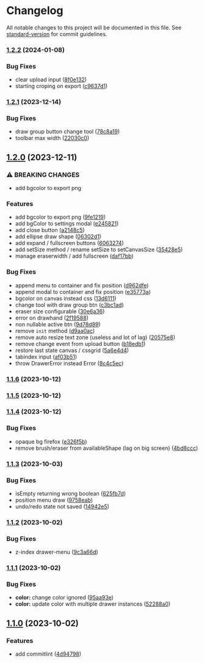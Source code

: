 # Changelog

All notable changes to this project will be documented in this file. See [standard-version](https://github.com/conventional-changelog/standard-version) for commit guidelines.

### [1.2.2](https://github.com/fabwcie/drawer/compare/v1.2.1...v1.2.2) (2024-01-08)


### Bug Fixes

* clear upload input ([8f0e132](https://github.com/fabwcie/drawer/commits/8f0e132f7aae7ccf9ed75d502b28cf1f23fd490e))
* starting croping on export ([c9637d1](https://github.com/fabwcie/drawer/commits/c9637d17c8c0b3cdad140d51c18d1a5ef6bb8b78))

### [1.2.1](https://github.com/fabwcie/drawer/compare/v1.2.0...v1.2.1) (2023-12-14)


### Bug Fixes

* draw group button change tool ([78c8a19](https://github.com/fabwcie/drawer/commits/78c8a19377fd6aceeb0ad90a47c563978a339527))
* toolbar max width ([22030c0](https://github.com/fabwcie/drawer/commits/22030c0e3712f254fd1030cfe62f5fb9c5275fc1))

## [1.2.0](https://github.com/fabwcie/drawer/compare/v1.1.6...v1.2.0) (2023-12-11)


### ⚠ BREAKING CHANGES

* add bgcolor to export png

### Features

* add bgcolor to export png ([9fe1219](https://github.com/fabwcie/drawer/commits/9fe1219ed1d76cc2310abab7531a9e2c25d5520d))
* add bgColor to settings modal ([e245821](https://github.com/fabwcie/drawer/commits/e245821402c7a224bac72aaddf7c81b55610fbd9))
* add close button ([a2148c5](https://github.com/fabwcie/drawer/commits/a2148c51481eb9986bb72311971ec98959c872e9))
* add ellipse draw shape ([06302d1](https://github.com/fabwcie/drawer/commits/06302d17fe1d17c93a5f03d7fcb372093555e7d2))
* add expand / fullscreen buttons ([6063274](https://github.com/fabwcie/drawer/commits/6063274e66613572cc621c5ba76b95233c7f6d64))
* add setSize method / rename setSize to setCanvasSize ([35428e5](https://github.com/fabwcie/drawer/commits/35428e5979a9b4d446b42666b1f3da0018825dca))
* manage eraserwidth / add fullscreen ([daf17bb](https://github.com/fabwcie/drawer/commits/daf17bb392f8f531ac7f32e16f05f909c3a43b80))


### Bug Fixes

* append menu to container and fix position ([d962dfe](https://github.com/fabwcie/drawer/commits/d962dfeaa3caf5ae6b74a031d907c2ab69ee2f2a))
* append modal to container and fix position ([e35773a](https://github.com/fabwcie/drawer/commits/e35773ab2654a3f9cf5b6a25dae242ec366a0053))
* bgcolor on canvas instead css ([13d6111](https://github.com/fabwcie/drawer/commits/13d61111ae5105ab1ef01372f8d4b1a5e602ba75))
* change tool with draw group btn ([c3bc1ad](https://github.com/fabwcie/drawer/commits/c3bc1ad2e4a11464d0ba21a5824900f2eaa216e7))
* eraser size configurable ([30e6a36](https://github.com/fabwcie/drawer/commits/30e6a3698038fc40e9db4cca465c93d2440901cf))
* error on drawhand ([2f19588](https://github.com/fabwcie/drawer/commits/2f19588b4f830e0825481539d1eda7f47ea4bd11))
* non nullable active btn ([9d78d89](https://github.com/fabwcie/drawer/commits/9d78d8948074c4c5c4330641aaecb6a1b3c16636))
* remove `init` method ([d9aa0ac](https://github.com/fabwcie/drawer/commits/d9aa0ac00b4639589e2b2756ac27d9dce18ca510))
* remove auto resize text zone (useless and lot of lag) ([20575e8](https://github.com/fabwcie/drawer/commits/20575e83dba41f50184368b073c6f99e78ac3352))
* remove change event from upload button ([b18edb1](https://github.com/fabwcie/drawer/commits/b18edb1868fa5d0e1d78a6b005ee7805c9d2a1e9))
* restore last state canvas / cssgrid ([5a6e4d4](https://github.com/fabwcie/drawer/commits/5a6e4d4f1975f96b740ce44e5fb88e8c2d2b6e82))
* tabindex input ([af03b51](https://github.com/fabwcie/drawer/commits/af03b511bfd82a05ff2e390dfcf9f096f543bf04))
* throw DrawerError instead Error ([8c4c5ec](https://github.com/fabwcie/drawer/commits/8c4c5ec2c1c65434b5d69a4b3ce54ced8fc8aced))

### [1.1.6](https://github.com/fabwcie/drawer/compare/v1.1.5...v1.1.6) (2023-10-12)

### [1.1.5](https://github.com/fabwcie/drawer/compare/v1.1.4...v1.1.5) (2023-10-12)

### [1.1.4](https://github.com/fabwcie/drawer/compare/v1.1.3...v1.1.4) (2023-10-12)


### Bug Fixes

* opaque bg firefox ([e326f5b](https://github.com/fabwcie/drawer/commits/e326f5ba9782fe126035823a8af07433a6eb4802))
* remove brush/eraser from availableShape (lag on big screen) ([4bd8ccc](https://github.com/fabwcie/drawer/commits/4bd8ccc35905f85776db1dbe9760d55cc0d5e8cd))

### [1.1.3](https://github.com/fabwcie/drawer/compare/v1.1.2...v1.1.3) (2023-10-03)


### Bug Fixes

* isEmpty returning wrong boolean ([625fb7d](https://github.com/fabwcie/drawer/commits/625fb7dd501598751e5e0ce2d333949251b87c87))
* position menu draw ([9758eab](https://github.com/fabwcie/drawer/commits/9758eab66da44611ed15240cf462bb59adb92fb1))
* undo/redo state not saved ([14942e5](https://github.com/fabwcie/drawer/commits/14942e5fecbf8dc117b70121a4d97a08c1d7e41e))

### [1.1.2](https://github.com/fabwcie/drawer/compare/v1.1.1...v1.1.2) (2023-10-02)


### Bug Fixes

* z-index drawer-menu ([9c3a66d](https://github.com/fabwcie/drawer/commits/9c3a66d44f6362a42bec8dd6e5ec190c0f228258))

### [1.1.1](https://github.com/fabwcie/drawer/compare/v1.1.0...v1.1.1) (2023-10-02)


### Bug Fixes

* **color:** change color ignored ([95aa93e](https://github.com/fabwcie/drawer/commits/95aa93e28d45f844005043ef2577627c734e9e7b))
* **color:** update color with multiple drawer instances ([52288a0](https://github.com/fabwcie/drawer/commits/52288a0b1af0eca73f43d0f424b7dde6320ee479))

## [1.1.0](https://github.com/fabwcie/drawer/compare/v1.0.0...v1.1.0) (2023-10-02)


### Features

* add commitlint ([4d94798](https://github.com/fabwcie/drawer/commits/4d94798bea7ae9aa4756a253cf100e078ffc1e93))
